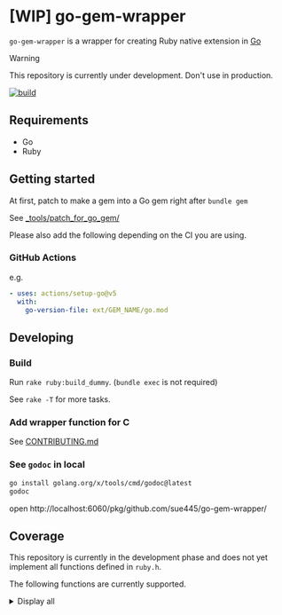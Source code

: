# [WIP] go-gem-wrapper
`go-gem-wrapper` is a wrapper for creating Ruby native extension in [Go](https://go.dev/)

> [!WARNING]
> This repository is currently under development.
> Don't use in production.

[![build](https://github.com/sue445/go-gem-wrapper/actions/workflows/build.yml/badge.svg)](https://github.com/sue445/go-gem-wrapper/actions/workflows/build.yml)

## Requirements
* Go
* Ruby

## Getting started
At first, patch to make a gem into a Go gem right after `bundle gem`

See [_tools/patch_for_go_gem/](_tools/patch_for_go_gem/)

Please also add the following depending on the CI you are using.

### GitHub Actions
e.g.

```yml
- uses: actions/setup-go@v5
  with:
    go-version-file: ext/GEM_NAME/go.mod
```

## Developing
### Build
Run `rake ruby:build_dummy`. (`bundle exec` is not required)

See `rake -T` for more tasks.

### Add wrapper function for C
See [CONTRIBUTING.md](CONTRIBUTING.md)

### See `godoc` in local
```bash
go install golang.org/x/tools/cmd/godoc@latest
godoc
```

open http://localhost:6060/pkg/github.com/sue445/go-gem-wrapper/

## Coverage
This repository is currently in the development phase and does not yet implement all functions defined in `ruby.h`.

The following functions are currently supported.

<details>
  <summary>Display all</summary>

ref. https://docs.ruby-lang.org/ja/latest/function/index.html

* [x] `Qtrue`
* [x] `Qfalse`
* [ ] `rb_add_method`
* [x] `rb_alias`
* [ ] `rb_alias_variable`
* [ ] `rb_any_to_s`
* [ ] `rb_apply`
* [ ] `rb_Array`
* [ ] `rb_ary_aref`
* [ ] `rb_ary_clear`
* [ ] `rb_ary_concat`
* [ ] `rb_ary_delete`
* [ ] `rb_ary_entry`
* [ ] `rb_ary_includes`
* [ ] `rb_ary_new`
* [ ] `rb_ary_new2`
* [ ] `rb_ary_new3`
* [ ] `rb_ary_pop`
* [ ] `rb_ary_push`
* [ ] `rb_ary_shift`
* [ ] `rb_ary_sort`
* [ ] `rb_ary_store`
* [ ] `rb_ary_to_s`
* [ ] `rb_ary_unshift`
* [ ] `rb_assoc_new`
* [x] `rb_attr`
* [ ] `rb_autoload`
* [ ] `rb_autoload_defined`
* [ ] `rb_autoload_id`
* [ ] `rb_autoload_load`
* [ ] `rb_backref_error`
* [ ] `rb_backref_get`
* [ ] `rb_backref_set`
* [ ] `rb_backtrace`
* [x] `rb_block_given_p`
* [x] `rb_block_proc`
* [ ] `rb_call`
* [ ] `rb_call0`
* [ ] `rb_call_super`
* [ ] `rb_callcc`
* [ ] `rb_catch`
* [ ] `rb_check_convert_type`
* [x] `rb_class2name`
* [ ] `rb_class_allocate_instance`
* [ ] `rb_class_boot`
* [ ] `rb_class_inherited`
* [ ] `rb_class_initialize`
* [ ] `rb_class_instance_methods`
* [ ] `rb_class_new`
* [ ] `rb_class_new_instance`
* [ ] `rb_class_path`
* [ ] `rb_class_private_instance_methods`
* [ ] `rb_class_protected_instance_methods`
* [ ] `rb_class_real`
* [ ] `rb_class_s_new`
* [ ] `rb_class_superclass`
* [ ] `rb_clear_cache`
* [ ] `rb_clear_cache_by_class`
* [ ] `rb_clear_cache_by_id`
* [ ] `rb_compile_cstr`
* [ ] `rb_compile_error`
* [ ] `rb_compile_error_with_enc`
* [ ] `rb_compile_file`
* [ ] `rb_compile_string`
* [ ] `rb_const_assign`
* [x] `rb_const_defined`
* [x] `rb_const_defined_at`
* [x] `rb_const_get`
* [x] `rb_const_get_at`
* [ ] `rb_const_list`
* [x] `rb_const_set`
* [ ] `rb_cont_call`
* [ ] `rb_convert_type`
* [ ] `rb_copy_generic_ivar`
* [ ] `rb_cstr_to_dbl`
* [ ] `rb_cv_get`
* [ ] `rb_cv_set`
* [ ] `rb_cvar_declear`
* [ ] `rb_cvar_defined`
* [ ] `rb_cvar_get`
* [ ] `rb_cvar_set`
* [ ] `rb_data_object_alloc`
* [ ] `rb_define_alias`
* [ ] `rb_define_attr`
* [x] `rb_define_class`
* [ ] `rb_define_class_id`
* [x] `rb_define_class_under`
* [ ] `rb_define_class_variable`
* [ ] `rb_define_const`
* [ ] `rb_define_global_const`
* [ ] `rb_define_global_function`
* [ ] `rb_define_hooked_variable`
* [x] `rb_define_method`
* [ ] `rb_define_method_id`
* [x] `rb_define_module`
* [x] `rb_define_module_function`
* [ ] `rb_define_module_id`
* [x] `rb_define_module_under`
* [ ] `rb_define_private_method`
* [ ] `rb_define_protected_method`
* [ ] `rb_define_readonly_variable`
* [x] `rb_define_singleton_method`
* [ ] `rb_define_variable`
* [ ] `rb_define_virtual_variable`
* [ ] `rb_disable_super`
* [ ] `rb_dvar_curr`
* [ ] `rb_dvar_defined`
* [ ] `rb_dvar_push`
* [ ] `rb_dvar_ref`
* [ ] `rb_enable_super`
* [ ] `rb_ensure`
* [ ] `rb_eql`
* [ ] `rb_equal`
* [ ] `rb_eval`
* [ ] `rb_eval_cmd`
* [ ] `rb_eval_string`
* [ ] `rb_eval_string_protect`
* [ ] `rb_eval_string_wrap`
* [ ] `rb_exc_fatal`
* [ ] `rb_exc_raise`
* [ ] `rb_exec_end_proc`
* [ ] `rb_exit`
* [ ] `rb_export_method`
* [ ] `rb_extend_object`
* [ ] `rb_f_abort`
* [ ] `rb_f_array`
* [ ] `rb_f_at_exit`
* [ ] `rb_f_autoload`
* [ ] `rb_f_binding`
* [ ] `rb_f_block_given_p`
* [ ] `rb_f_caller`
* [ ] `rb_f_catch`
* [ ] `rb_f_END`
* [ ] `rb_f_eval`
* [ ] `rb_f_exit`
* [ ] `rb_f_float`
* [ ] `rb_f_global_variables`
* [ ] `rb_f_hash`
* [ ] `rb_f_integer`
* [ ] `rb_f_lambda`
* [ ] `rb_f_load`
* [ ] `rb_f_local_variables`
* [ ] `rb_f_loop`
* [ ] `rb_f_missing`
* [ ] `rb_f_raise`
* [ ] `rb_f_require`
* [ ] `rb_f_send`
* [ ] `rb_f_string`
* [ ] `rb_f_throw`
* [ ] `rb_f_trace_var`
* [ ] `rb_f_untrace_var`
* ~~[ ] `rb_false`~~ Use `ruby.Qfalse()`
* [ ] `rb_fatal`
* [ ] `rb_feature_p`
* [ ] `rb_fix_new`
* [ ] `rb_Float`
* [ ] `rb_frame_last_func`
* [ ] `rb_free_generic_ivar`
* [ ] `rb_frozen_class_p`
* ~~[ ] `rb_funcall`~~ Go's variable-length arguments couldn't be passed directly to C. See [CONTRIBUTING.md](CONTRIBUTING.md)
* [x] `rb_funcall2`
* [x] `rb_funcall3`
* [x] `rb_funcallv`
* [x] `rb_funcallv_public`
* [ ] `rb_gc`
* [ ] `rb_gc_call_finalizer_at_exit`
* [ ] `rb_gc_disable`
* [ ] `rb_gc_enable`
* [ ] `rb_gc_force_recycle`
* [ ] `rb_gc_mark`
* [ ] `rb_gc_mark_children`
* [ ] `rb_gc_mark_frame`
* [ ] `rb_gc_mark_global_tbl`
* [ ] `rb_gc_mark_locations`
* [ ] `rb_gc_mark_maybe`
* [ ] `rb_gc_mark_threads`
* [ ] `rb_gc_register_address`
* [ ] `rb_gc_start`
* [ ] `rb_gc_unregister_address`
* [ ] `rb_generic_ivar_table`
* [ ] `rb_get_method_body`
* [ ] `rb_global_entry`
* [ ] `rb_global_variable`
* [ ] `rb_gv_get`
* [ ] `rb_gv_set`
* [ ] `rb_gvar_defined`
* [ ] `rb_gvar_get`
* [ ] `rb_gvar_set`
* [ ] `rb_id2name`
* [ ] `rb_id_attrset`
* [ ] `rb_include_module`
* [ ] `rb_inspect`
* [ ] `rb_int_new`
* [ ] `rb_Integer`
* [x] `rb_int2num_inline`
* [x] `rb_intern`
* [ ] `rb_interrupt`
* [ ] `rb_io_mode_flags2`
* [ ] `rb_is_class_id`
* [ ] `rb_is_const_id`
* [ ] `rb_is_instance_id`
* [ ] `rb_is_local_id`
* [ ] `rb_iter_break`
* [ ] `rb_iterate`
* [ ] `rb_iterator_p`
* [ ] `rb_iv_get`
* [ ] `rb_iv_set`
* [ ] `rb_ivar_defined`
* [x] `rb_ivar_get`
* [x] `rb_ivar_set`
* [ ] `rb_jump_tag`
* [ ] `rb_lastline_get`
* [ ] `rb_lastline_set`
* [ ] `rb_load`
* [ ] `rb_load_protect`
* [x] `rb_long2num_inline`
* [ ] `rb_longjmp`
* [ ] `rb_make_metaclass`
* [ ] `rb_mark_end_proc`
* [ ] `rb_mark_generic_ivar`
* [ ] `rb_mark_generic_ivar_tbl`
* [ ] `rb_mark_hash`
* [ ] `rb_mark_tbl`
* [ ] `rb_memerror`
* [ ] `rb_method_boundp`
* [ ] `rb_mod_alias_method`
* [ ] `rb_mod_ancestors`
* [ ] `rb_mod_append_features`
* [ ] `rb_mod_attr`
* [ ] `rb_mod_attr_accessor`
* [ ] `rb_mod_attr_reader`
* [ ] `rb_mod_attr_writer`
* [ ] `rb_mod_class_variables`
* [ ] `rb_mod_clone`
* [ ] `rb_mod_cmp`
* [ ] `rb_mod_const_at`
* [ ] `rb_mod_const_defined`
* [ ] `rb_mod_const_get`
* [ ] `rb_mod_const_of`
* [ ] `rb_mod_const_set`
* [ ] `rb_mod_constants`
* [ ] `rb_mod_define_method`
* [ ] `rb_mod_dup`
* [ ] `rb_mod_eqq`
* [ ] `rb_mod_extend_object`
* [ ] `rb_mod_ge`
* [ ] `rb_mod_gt`
* [ ] `rb_mod_include`
* [ ] `rb_mod_include_p`
* [ ] `rb_mod_included_modules`
* [ ] `rb_mod_initialize`
* [ ] `rb_mod_le`
* [ ] `rb_mod_lt`
* [ ] `rb_mod_method`
* [ ] `rb_mod_method_defined`
* [ ] `rb_mod_modfunc`
* [ ] `rb_mod_module_eval`
* [ ] `rb_mod_name`
* [ ] `rb_mod_nesting`
* [ ] `rb_mod_private`
* [ ] `rb_mod_private_method`
* [ ] `rb_mod_protected`
* [ ] `rb_mod_public`
* [ ] `rb_mod_public_method`
* [ ] `rb_mod_remove_const`
* [ ] `rb_mod_remove_cvar`
* [ ] `rb_mod_remove_method`
* [ ] `rb_mod_s_constants`
* [ ] `rb_mod_to_s`
* [ ] `rb_mod_undef_method`
* [ ] `rb_module_new`
* [ ] `rb_module_s_alloc`
* [ ] `rb_name_class`
* [ ] `rb_newobj`
* [ ] `rb_node_newnode`
* [ ] `rb_num2dbl`
* [x] `rb_num2int_inline`
* [x] `rb_num2long`
* [ ] `rb_obj_alloc`
* [ ] `rb_obj_call_init`
* [ ] `rb_obj_class`
* [ ] `rb_obj_clone`
* [ ] `rb_obj_dummy`
* [ ] `rb_obj_dup`
* [ ] `rb_obj_equal`
* [ ] `rb_obj_extend`
* [ ] `rb_obj_freeze`
* [ ] `rb_obj_frozen_p`
* [ ] `rb_obj_id`
* [ ] `rb_obj_inspect`
* [ ] `rb_obj_instance_eval`
* [ ] `rb_obj_instance_variables`
* [ ] `rb_obj_is_block`
* [ ] `rb_obj_is_instance_of`
* [ ] `rb_obj_is_kind_of`
* [ ] `rb_obj_is_proc`
* [ ] `rb_obj_method`
* [ ] `rb_obj_methods`
* [ ] `rb_obj_private_methods`
* [ ] `rb_obj_protected_methods`
* [ ] `rb_obj_remove_instance_variable`
* [ ] `rb_obj_respond_to`
* [ ] `rb_obj_singleton_methods`
* [ ] `rb_obj_taint`
* [ ] `rb_obj_tainted`
* [ ] `rb_obj_untaint`
* [ ] `rb_p`
* [ ] `rb_parser_append_print`
* [ ] `rb_parser_while_loop`
* [ ] `rb_path2class`
* [ ] `rb_proc_new`
* [ ] `rb_protect`
* [ ] `rb_provide`
* [ ] `rb_provide_feature`
* [ ] `rb_provided`
* [x] `rb_raise`
* [ ] `rb_remove_method`
* [ ] `rb_require`
* [ ] `rb_rescue`
* [ ] `rb_rescue2`
* [ ] `rb_reserved_word`
* [ ] `rb_respond_to`
* [ ] `rb_safe_level`
* [ ] `rb_scan_args`
* [ ] `rb_secure`
* [ ] `rb_set_class_path`
* [ ] `rb_set_end_proc`
* [ ] `rb_set_safe_level`
* [ ] `rb_singleton_class`
* [ ] `rb_singleton_class_attached`
* [ ] `rb_singleton_class_clone`
* [ ] `rb_singleton_class_new`
* [ ] `rb_source_filename`
* [ ] `rb_str_cat`
* [ ] `rb_str_cat2`
* [ ] `rb_str_concat`
* [ ] `rb_str_dup`
* [ ] `rb_str_new`
* [ ] `rb_str_new2`
* [ ] `rb_str_new4`
* [ ] `rb_str_substr`
* [ ] `rb_str_to_dbl`
* [ ] `rb_String`
* [ ] `rb_svar`
* [ ] `rb_sym_all_symbols`
* [ ] `rb_sym_interned_p`
* [ ] `rb_thread_abort_exc`
* [ ] `rb_thread_abort_exc_set`
* [ ] `rb_thread_alive_p`
* [ ] `rb_thread_alloc`
* [ ] `rb_thread_alone`
* [ ] `rb_thread_aref`
* [ ] `rb_thread_aset`
* [ ] `rb_thread_atfork`
* [ ] `rb_thread_check`
* [ ] `rb_thread_cleanup`
* [ ] `rb_thread_create`
* [ ] `rb_thread_critical_get`
* [ ] `rb_thread_critical_set`
* [ ] `rb_thread_current`
* [ ] `rb_thread_dead`
* [ ] `rb_thread_deadlock`
* [ ] `rb_thread_exit`
* [ ] `rb_thread_fd_close`
* [ ] `rb_thread_fd_writable`
* [ ] `rb_thread_initialize`
* [ ] `rb_thread_inspect`
* [ ] `rb_thread_interrupt`
* [ ] `rb_thread_join`
* [ ] `rb_thread_join_m`
* [ ] `rb_thread_key_p`
* [ ] `rb_thread_keys`
* [ ] `rb_thread_kill`
* [ ] `rb_thread_list`
* [ ] `rb_thread_local_aref`
* [ ] `rb_thread_local_aset`
* [ ] `rb_thread_main`
* [ ] `rb_thread_pass`
* [ ] `rb_thread_priority`
* [ ] `rb_thread_priority_set`
* [ ] `rb_thread_raise`
* [ ] `rb_thread_raise_m`
* [ ] `rb_thread_ready`
* [ ] `rb_thread_remove`
* [ ] `rb_thread_restore_context`
* [ ] `rb_thread_run`
* [ ] `rb_thread_s_abort_exc`
* [ ] `rb_thread_s_abort_exc_set`
* [ ] `rb_thread_s_kill`
* [ ] `rb_thread_s_new`
* [ ] `rb_thread_safe_level`
* [ ] `rb_thread_save_context`
* [ ] `rb_thread_schedule`
* [ ] `rb_thread_signal_raise`
* [ ] `rb_thread_sleep`
* [ ] `rb_thread_sleep_forever`
* [ ] `rb_thread_start`
* [ ] `rb_thread_start_0`
* [ ] `rb_thread_start_timer`
* [ ] `rb_thread_status`
* [ ] `rb_thread_stop`
* [ ] `rb_thread_stop_p`
* [ ] `rb_thread_stop_timer`
* [ ] `rb_thread_trap_eval`
* [ ] `rb_thread_value`
* [ ] `rb_thread_wait_fd`
* [ ] `rb_thread_wait_for`
* [ ] `rb_thread_wait_other_threads`
* [ ] `rb_thread_wakeup`
* [ ] `rb_thread_yield`
* [ ] `rb_throw`
* [ ] `rb_time_timespec_new`
* [ ] `rb_timespec_now`
* [ ] `rb_to_id`
* [ ] `rb_to_int`
* [ ] `rb_to_integer`
* [ ] `rb_trace_eval`
* [ ] `rb_trap_eval`
* ~~[ ] `rb_true`~~ Use `ruby.Qtrue()`
* [ ] `rb_uint_new`
* [ ] `rb_undef`
* [ ] `rb_undef_method`
* [ ] `rb_undefined`
* [x] `rb_utf8_str_new`
* [ ] `rb_with_disable_interrupt`
* [x] `rb_yield`
* [ ] `rb_yield_0`
* [x] `RSTRING_PTR`
* [x] `RSTRING_LENINT`

</details>
